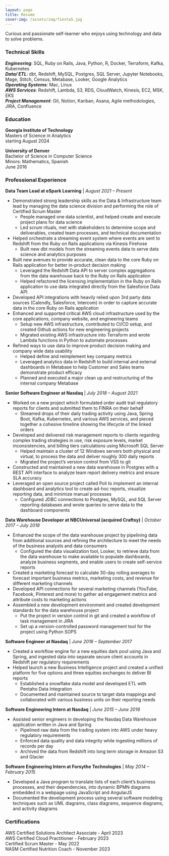 ```yaml
---
layout: page
title: Resume
cover-img: /assets/img/fiesta5.jpg
---
```


Curious and passionate self-learner who enjoys using technology and data to solve problems.

### Technical Skills
***Engineering***: SQL, Ruby on Rails, Java, Python, R, Docker, Terraform, Kafka, Kubernetes   
***Data/ ETL***: dbt, Redshift, MySQL, Postgres, SQL Server, Jupyter Notebooks, Mage, Stitch, Census, Metabase, Looker, Google Analytics   
***Operating Systems***: Mac, Linux  
***AWS Services***: Redshift, Lambda, S3, RDS, CloudWatch, Kinesis, EC2, MSK, EKS  
***Project Management***: Git, Notion, Kanban, Asana, Agile methodologies, JIRA, Confluence  

### Education
**Georgia Institute of Technology**  
Masters of Science in Analytics  
starting August 2024

**University of Denver**  
Bachelor of Science in Computer Science  
Minors: Mathematics, Spanish  
June 2016 

### Professional Experience
**Data Team Lead at eSpark Learning**   |   *August 2021 – Present*   
* Demonstrated strong leadership skills as the Data & Infrastructure team lead by managing the data science division and performing the role of Certified Scrum Master
    * People managed one data scientist, and helped create and execute project plans for data science
    * Led scrum rituals, met with stakeholders to determine scope and deliverables, created team processes, and technical documentation
* Helped orchestrate a streaming event system where events are sent to Redshift from the Ruby on Rails applications via Kinesis Firehose
    * Built new dbt models from the streaming events data to serve data science and analytics purposes
* Built new avenues to provide accurate, clean data to the core Ruby on Rails application for better in-product decision making
    * Leveraged the Redshift Data API to server complex aggregations from the data warehouse back to the Ruby on Rails application
    * Helped refactored the licensing implementation in the Ruby on Rails application to use data integrated directly from the Salesforce Data API
* Developed API integrations with heavily relied upon 3rd party data sources (Calendly, Salesforce, Intercom) in order to capture accurate data in the core Ruby on Rails application
* Enhanced and supported critical AWS cloud infrastructure used by the core applications, company website, and engineering teams
    * Setup new AWS infrastructure, contributed to CI/CD setup, and created Github actions for new engineering projects
    * Migrated existing AWS infrastructure into Terraform and wrote Lambda functions in Python to automate processes
* Refined ways to use data to improve product decision making and company wide data usability
    * Helped define and reimplement key company metrics
    * Leveraged analytics data in Redshift to build internal and external dashboards in Metabase to help Customer and Sales teams demonstrate product efficacy
    * Planned and executed a major clean up and restructuring of the internal company Metabase

**Senior Software Engineer at Nasdaq**   |  *July 2018 – August 2021*   
* Worked on a new project which formulated order audit trail regulatory reports for clients and submitted them to FINRA on their behalf
    * Streamed drops of their daily trading activity using Java, Spring Boot, Kafka, Kubernetes, and various AWS services, and pieced together a cohesive timeline showing the lifecycle of the linked orders
* Developed and delivered risk management reports to clients regarding complex trading strategies in use, risk exposure levels, market inconsistencies, and billing tiers calculations using Microsoft SQL Server
    * Helped maintain a cluster of 12 Windows servers both physical and virtual, to process the data and deliver roughly 300 daily reports
    * Migrated the project’s version control from VSS to git
* Constructed and maintained a new data warehouse in Postgres with a REST API interface to analyze team report delivery metrics and ensure SLA accuracy
* Leveraged an open source project called Poli to implement an internal dashboard and analytics tool to create ad-hoc reports, visualize reporting data, and minimize manual processes
    * Configured JDBC connections to Postgres, MySQL, and SQL Server reporting databases and wrote queries to serve data to the dashboard components

**Data Warehouse Developer at NBCUniversal (acquired Craftsy)** | *October 2017 – July 2018*  
* Enhanced the scope of the data warehouse project by pipelining data from additional sources and refining the architecture to meet the needs of the business analysts and data consumers
    * Configured the data visualization tool, Looker, to retrieve data from the data warehouse to make available to populate dashboards, analyze business segments, and enable users to create self-service reports
* Created a marketing forecast to calculate 30-day rolling averages to forecast important business metrics, marketing costs, and revenue for different marketing channels
* Developed API connections for several marketing channels (YouTube, Facebook, Pinterest and more) to gather ad engagement metrics and attribute costs to marketing actions
* Assembled a new development environment and created development standards for the data warehouse project
    * Put the project in version control in git and created a workflow of task management in JIRA
    * Set up a version-controlled password management tool for the project using Python SOPS

**Software Engineer at Nasdaq** | *June 2016 – September 2017*  
* Created a workflow engine for a new equities dark pool using Java and Spring, and ingested data into separate secure client accounts in Redshift per regulatory requirements
* Helped launch a new Business Intelligence project and created a unified platform for five options and three equities exchanges to deliver BI reports
    * Established a snowflake data model and developed ETL with Pentaho Data Integration
    * Documented and maintained source to target data mappings and collaborated with various business units on their reporting needs

**Software Engineering Intern at Nasdaq** | *June 2015 – June 2016*
* Assisted senior engineers in developing the Nasdaq Data Warehouse application written in Java and Spring
    * Pipelined raw data from the trading system into AWS under heavy regulatory requirements
    * Enforced data quality and data integrity while ingesting millions of records per day
    * Archived the data from Redshift into long term storage in Amazon S3 and Glacier

**Software Engineering Intern at Forsythe Technologies** | *May 2014 – February 2015*
* Developed a Java program to translate lists of each client’s business processes, and their dependencies, into dynamic BPMN diagrams embedded in a webpage using JavaScript and AngularJS
* Documented the development process using several software modeling techniques such as UML diagrams, class diagrams, sequence diagrams, and activity diagrams

### Certifications
AWS Certified Solutions Architect Associate - April 2023  
AWS Certified Cloud Practitioner - February 2023  
Certified Scrum Master - May 2022  
NASM Certified Nutrition Coach - November 2023 